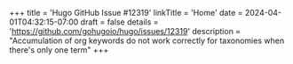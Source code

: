 +++
title = 'Hugo GitHub Issue #12319'
linkTitle = 'Home'
date = 2024-04-01T04:32:15-07:00
draft = false
details = 'https://github.com/gohugoio/hugo/issues/12319'
description = "Accumulation of org keywords do not work correctly for taxonomies when there's only one term"
+++

